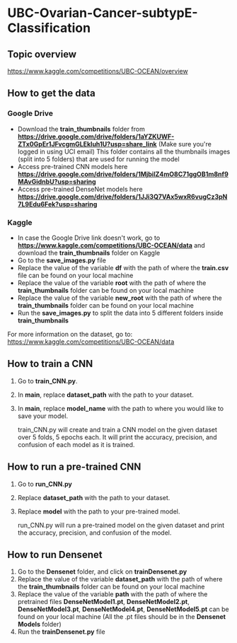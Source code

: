 # UBC-Ovarian-Cancer-subtypE-Classification
## Topic overview
https://www.kaggle.com/competitions/UBC-OCEAN/overview

## How to get the data 
### Google Drive
- Download the **train_thumbnails** folder from **https://drive.google.com/drive/folders/1aYZKUWF-ZTx0GpEr1JFvcgmGLEkluh1U?usp=share_link** (Make sure you're logged in using UCI email) This folder contains all the thumbnails images (split into 5 folders) that are used for running the model
- Access pre-trained CNN models here **https://drive.google.com/drive/folders/1MjbilZ4mO8C71ggOB1m8nf9MAvGidnbU?usp=sharing**
- Access pre-trained DenseNet models here **https://drive.google.com/drive/folders/1JJi3Q7VAx5wxR6vugCz3pN7L9Edu6Fek?usp=sharing** 
### Kaggle
- In case the Google Drive link doesn't work, go to **https://www.kaggle.com/competitions/UBC-OCEAN/data** and download the **train_thumbnails** folder on Kaggle
- Go to the **save_images.py** file
- Replace the value of the variable **df** with the path of where the **train.csv** file can be found on your local machine
- Replace the value of the variable **root** with the path of where the **train_thumbnails** folder can be found on your local machine
- Replace the value of the variable **new_root** with the path of where the **train_thumbnails** folder can be found on your local machine
- Run the **save_images.py** to split the data into 5 different folders inside **train_thumbnails**
  
For more information on the dataset, go to: https://www.kaggle.com/competitions/UBC-OCEAN/data

## How to train a CNN
1. Go to **train_CNN.py**.
2. In **main**, replace **dataset_path** with the path to your dataset.
3. In **main**, replace **model_name** with the path to where you would like to save your model.

   train_CNN.py will create and train a CNN model on the given dataset over 5 folds, 5 epochs each. It will print the accuracy, precision, and confusion of each model as it is trained.

## How to run a pre-trained CNN
1. Go to **run_CNN.py**
2. Replace **dataset_path** with the path to your dataset.
3. Replace **model** with the path to your pre-trained model.

   run_CNN.py will run a pre-trained model on the given dataset and print the accuracy, precision, and confusion of the model.

## How to run Densenet
1. Go to the **Densenet** folder, and click on **trainDensenet.py** 
2. Replace the value of the variable **dataset_path** with the path of where the **train_thumbnails** folder can be found on your local machine
3. Replace the value of the variable **path** with the path of where the pretrained files **DenseNetModel1.pt**, **DenseNetModel2.pt**, **DenseNetModel3.pt**, **DenseNetModel4.pt**, **DenseNetModel5.pt** can be found on your local machine (All the .pt files should be in the **Densenet Models** folder)
4. Run the **trainDensenet.py** file
